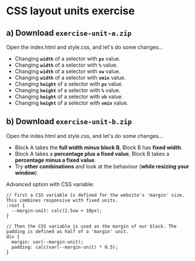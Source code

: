 # CSS layout units exercise

## a) Download `exercise-unit-a.zip`

Open the index.html and style.css, and let's do some changes...

- Changing **`width`** of a selector with **`px`** value.
- Changing **`width`** of a selector with **`%`** value.
- Changing **`width`** of a selector with **`vw`** value.
- Changing **`width`** of a selector with **`vmin`** value.
- Changing **`height`** of a selector with **`px`** value.
- Changing **`height`** of a selector with **`%`** value.
- Changing **`height`** of a selector with **`vh`** value.
- Changing **`height`** of a selector with **`vmin`** value.

## b) Download `exercise-unit-b.zip`

Open the index.html and style.css, and let's do some changes...

- Block A takes the **full width *minus* block B**, Block B has **fixed width**.
- Block A takes a **percentage plus a fixed value**, Block B takes a **percentage minus a fixed value**.
- Try **other combinations** and look at the behaviour (**while resizing your window**).

Advanced option with CSS variable:

```
// first a CSS variable is defined for the website's 'margin' size. This combines responsive with fixed units.
:root {
  --margin-unit: calc(2.5vw + 10px);
}

// Then the CSS variable is used as the margin of our block. The padding is defined as half of a 'margin' unit.
div {
  margin: var(--margin-unit);
  padding: calc(var(--margin-unit) * 0.5);
}
```
